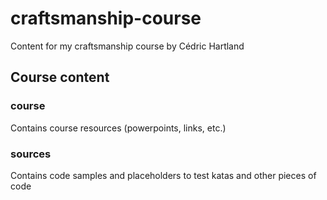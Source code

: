 # craftsmanship-course

Content for my craftsmanship course by Cédric Hartland

## Course content

### course 

Contains course resources (powerpoints, links, etc.)

### sources 

Contains code samples and placeholders to test katas and other pieces of code

